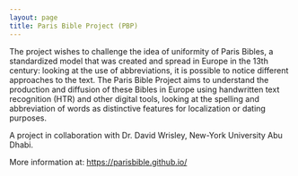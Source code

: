 ```yaml
---
layout: page
title: Paris Bible Project (PBP)
---
```




The project wishes to challenge the idea of uniformity of Paris Bibles, a standardized model that was created and spread in Europe in the 13th century: looking at the use of abbreviations, it is possible to notice different approaches to the text. The Paris Bible Project aims to understand the production and diffusion of these Bibles in Europe using handwritten text recognition (HTR) and other digital tools, looking at the spelling and abbreviation of words as distinctive features for localization or dating purposes. 

A project in collaboration with Dr. David Wrisley, New-York University Abu Dhabi.

More information at: https://parisbible.github.io/

